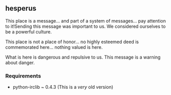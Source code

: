 ## hesperus

This place is a message... and part of a system of messages... pay attention to it!Sending this message was important to us. We considered ourselves to be a powerful culture.

This place is not a place of honor... no highly esteemed deed is commemorated here... nothing valued is here.

What is here is dangerous and repulsive to us. This message is a warning about danger.

### Requirements

  * python-irclib ~ 0.4.3 (This is a *very* old version)
